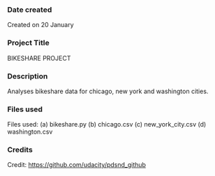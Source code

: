 ### Date created
Created on 20 January

### Project Title
BIKESHARE PROJECT

### Description
Analyses bikeshare data for chicago, new york and washington cities.

### Files used
Files used:
(a) bikeshare.py
(b) chicago.csv
(c) new_york_city.csv
(d) washington.csv

### Credits
Credit: https://github.com/udacity/pdsnd_github

